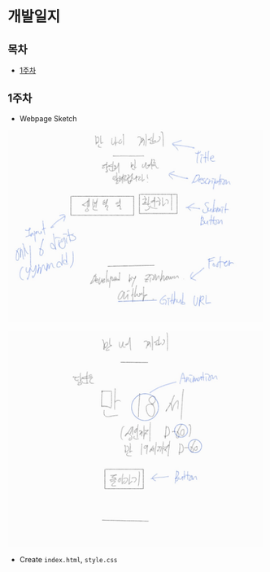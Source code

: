 # 개발일지

## 목차
  - [1주차](#1주차)

## 1주차
- Webpage Sketch

![sketch1](https://github.com/zionhann/KoreanAgeCalculator/blob/master/screenshots/sketch1.jpg)

![sketch2](https://github.com/zionhann/KoreanAgeCalculator/blob/master/screenshots/sketch2.jpg)

- Create `index.html`, `style.css`